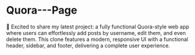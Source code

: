 # Quora---Page
🚀 Excited to share my latest project: a fully functional Quora-style web app where users can effortlessly add posts by username, edit them, and even delete them. This clone features a modern, responsive UI with a functional header, sidebar, and footer, delivering a complete user experience.
